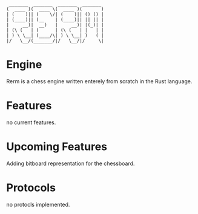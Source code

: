      _______  _______  _______  _______ 
    (  ____ )(  ____ \(  ____ )(       )
    | (    )|| (    \/| (    )|| () () |
    | (____)|| (__    | (____)|| || || |
    |     __)|  __)   |     __)| |(_)| |
    | (\ (   | (      | (\ (   | |   | |
    | ) \ \__| (____/\| ) \ \__| )   ( |
    |/   \__/(_______/|/   \__/|/     \|
                                        
# Engine
Rerm is a chess engine written enterely from scratch in the Rust language.

# Features
no current features.

# Upcoming Features
Adding bitboard representation for the chessboard.

# Protocols
no protocls implemented.